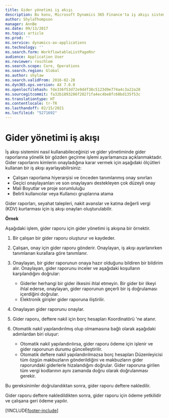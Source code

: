```yaml
---
title: Gider yönetimi iş akışı
description: Bu konu, Microsoft Dynamics 365 Finance'ta iş akışı sistemini nasıl kullanabileceğinizi ve gider yönetiminde gider raporlarına yönelik bir gözden geçirme işlemi ayarlamanıza açıklanmaktadır.
author: ShylaThompson
manager: AnnBe
ms.date: 09/13/2017
ms.topic: article
ms.prod: ''
ms.service: dynamics-ax-applications
ms.technology: ''
ms.search.form: WorkflowtableListPageRnr
audience: Application User
ms.reviewer: roschlom
ms.search.scope: Core, Operations
ms.search.region: Global
ms.author: shylaw
ms.search.validFrom: 2016-02-28
ms.dyn365.ops.version: AX 7.0.0
ms.openlocfilehash: fde336f53d72e9ddf38c5123d9e774a4c3a22a28
ms.sourcegitcommit: fa32b1893286f20271fa4ec4be8fc68bd135f53c
ms.translationtype: HT
ms.contentlocale: tr-TR
ms.lasthandoff: 02/15/2021
ms.locfileid: "5271692"
---
```

# <a name="expense-management-workflow"></a>Gider yönetimi iş akışı

İş akışı sistemini nasıl kullanabileceğinizi ve gider yönetiminde gider raporlarına yönelik bir gözden geçirme işlemi ayarlamanıza açıklanmaktadır. Gider raporlarını kimlerin onayladığına karar vermek için aşağıdaki ölçütleri kullanan bir iş akışı ayarlayabilirsiniz:

- Çalışan raporlama hiyerarşisi ve önceden tanımlanmış onay sınırları
- Geçici onaylayanları ve son onaylayanı destekleyen çok düzeyli onay
- Mali Boyutlar ve proje sorumluluğu
- Belirli kullanıcılar veya Kullanıcı gruplarına atama

Gider raporları, seyahat talepleri, nakit avanslar ve katma değerli vergi (KDV) kurtarması için iş akışı onayları oluşturulabilir.

**Örnek**

Aşağıdaki işlem, gider raporu için gider yönetimi iş akışına bir örnektir.

1. Bir çalışan bir gider raporu oluşturur ve kaydeder.
2. Çalışan, onay için gider raporu gönderir. Onaylayan, iş akışı ayarlanırken tanımlanan kurallara göre tanımlanır.
3. Onaylayan, bir gider raporunun onaya hazır olduğunu bildiren bir bildirim alır. Onaylayan, gider raporunu inceler ve aşağıdaki koşulların karşılandığını doğrular:

    - Giderler herhangi bir gider ilkesini ihlal etmeyin. Bir gider bir ilkeyi ihlal ederse, onaylayan, gider raporunun geçerli bir iş doğrulaması içerdiğini doğrular.
    - Elektronik girişler gider raporuna iliştirilir.

4. Onaylayan gider raporunu onaylar.
5. Gider raporu, deftere nakil için borç hesapları Koordinatörü 'ne atanır.
6. Otomatik nakil yapılandırılmış olup olmamasına bağlı olarak aşağıdaki adımlardan biri oluşur:

    - Otomatik nakil yapılandırılırsa, gider raporu ödeme için işlenir ve gider raporunun durumu güncelleştirilir.
    - Otomatik deftere nakil yapılandırılmazsa borç hesapları Düzenleyicisi tüm özgün makbuzların gönderildiğini ve makbuzların gider raporundaki giderlerle hizalandığını doğrular. Gider raporuna girilen tüm vergi kodlarının aynı zamanda doğru olarak doğrulanması gerekir.

Bu gereksinimler doğrulandıktan sonra, gider raporu deftere nakledilir.

Gider raporu deftere nakledildikten sonra, gider raporu için ödeme yetkilidir ve çalışana geri ödeme yapılır.


[!INCLUDE[footer-include](../includes/footer-banner.md)]